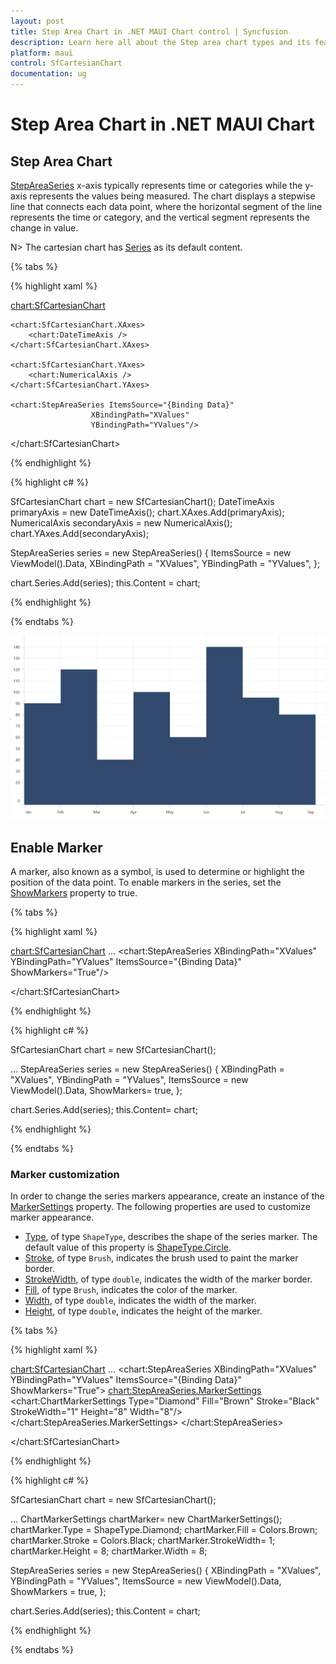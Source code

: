 ```yaml
---
layout: post
title: Step Area Chart in .NET MAUI Chart control | Syncfusion
description: Learn here all about the Step area chart types and its features in Syncfusion .NET MAUI Chart (SfCartesianChart) control.
platform: maui
control: SfCartesianChart
documentation: ug
---
```


# Step Area Chart in .NET MAUI Chart

## Step Area Chart

[StepAreaSeries](https://help.syncfusion.com/cr/maui/Syncfusion.Maui.Charts.AreaSeries.html?tabs=tabid-1)  x-axis typically represents time or categories while the y-axis represents the values being measured. The chart displays a stepwise line that connects each data point, where the horizontal segment of the line represents the time or category, and the vertical segment represents the change in value.

N> The cartesian chart has [Series](https://help.syncfusion.com/cr/maui/Syncfusion.Maui.Charts.SfCartesianChart.html#Syncfusion_Maui_Charts_SfCartesianChart_Series) as its default content.

{% tabs %}

{% highlight xaml %}

<chart:SfCartesianChart>
    
    <chart:SfCartesianChart.XAxes>
        <chart:DateTimeAxis />
    </chart:SfCartesianChart.XAxes>

    <chart:SfCartesianChart.YAxes>
        <chart:NumericalAxis />
    </chart:SfCartesianChart.YAxes>   

    <chart:StepAreaSeries ItemsSource="{Binding Data}"
					  XBindingPath="XValues"
					  YBindingPath="YValues"/>  

</chart:SfCartesianChart>

{% endhighlight %}

{% highlight c# %}

SfCartesianChart chart = new SfCartesianChart();
DateTimeAxis primaryAxis = new DateTimeAxis();
chart.XAxes.Add(primaryAxis);
NumericalAxis secondaryAxis = new NumericalAxis();
chart.YAxes.Add(secondaryAxis);

StepAreaSeries series = new StepAreaSeries()
{
    ItemsSource = new ViewModel().Data,
    XBindingPath = "XValues",
    YBindingPath = "YValues",
};

chart.Series.Add(series);
this.Content = chart;

{% endhighlight %}

{% endtabs %}

![Step Area chart type in MAUI Chart](Chart-types_images/maui_StepArea_chart.png)

## Enable Marker

A marker, also known as a symbol, is used to determine or highlight the position of the data point. To enable markers in the series, set the [ShowMarkers](https://help.syncfusion.com/cr/maui/Syncfusion.Maui.Charts.AreaSeries.html#Syncfusion_Maui_Charts_AreaSeries_ShowMarkers) property to true.

{% tabs %}

{% highlight xaml %}

<chart:SfCartesianChart>
...
 <chart:StepAreaSeries XBindingPath="XValues"
                   YBindingPath="YValues"
                   ItemsSource="{Binding Data}"
                   ShowMarkers="True"/>

</chart:SfCartesianChart>

{% endhighlight %}

{% highlight c# %}

SfCartesianChart chart = new SfCartesianChart();

...
StepAreaSeries series = new StepAreaSeries()
{
    XBindingPath = "XValues",
    YBindingPath = "YValues",
    ItemsSource = new ViewModel().Data,
    ShowMarkers= true,
 };

chart.Series.Add(series);
this.Content= chart;

{% endhighlight %}

{% endtabs %}

### Marker customization

In order to change the series markers appearance, create an instance of the [MarkerSettings](https://help.syncfusion.com/cr/maui/Syncfusion.Maui.Charts.AreaSeries.html#Syncfusion_Maui_Charts_AreaSeries_MarkerSettings) property. The following properties are used to customize marker appearance.

* [Type](https://help.syncfusion.com/cr/maui/Syncfusion.Maui.Charts.ChartMarkerSettings.html#Syncfusion_Maui_Charts_ChartMarkerSettings_Type), of type `ShapeType`, describes the shape of the series marker. The default value of this property is [ShapeType.Circle]().
* [Stroke](https://help.syncfusion.com/cr/maui/Syncfusion.Maui.Charts.ChartMarkerSettings.html#Syncfusion_Maui_Charts_ChartMarkerSettings_Stroke), of type `Brush`, indicates the brush used to paint the marker border.
* [StrokeWidth](https://help.syncfusion.com/cr/maui/Syncfusion.Maui.Charts.ChartMarkerSettings.html#Syncfusion_Maui_Charts_ChartMarkerSettings_StrokeWidth), of type `double`, indicates the width of the marker border.
* [Fill](https://help.syncfusion.com/cr/maui/Syncfusion.Maui.Charts.ChartMarkerSettings.html#Syncfusion_Maui_Charts_ChartMarkerSettings_Fill), of type `Brush`, indicates the color of the marker.
* [Width](https://help.syncfusion.com/cr/maui/Syncfusion.Maui.Charts.ChartMarkerSettings.html#Syncfusion_Maui_Charts_ChartMarkerSettings_Width), of type `double`, indicates the width of the marker.
* [Height](https://help.syncfusion.com/cr/maui/Syncfusion.Maui.Charts.ChartMarkerSettings.html#Syncfusion_Maui_Charts_ChartMarkerSettings_Height), of type `double`, indicates the height of the marker.

{% tabs %}

{% highlight xaml %}

<chart:SfCartesianChart>
...
 <chart:StepAreaSeries XBindingPath="XValues"
                   YBindingPath="YValues"
                   ItemsSource="{Binding Data}"
                   ShowMarkers="True">
    <chart:StepAreaSeries.MarkerSettings>
        <chart:ChartMarkerSettings Type="Diamond"
                                   Fill="Brown"
                                   Stroke="Black"
                                   StrokeWidth="1"
                                   Height="8"
                                   Width="8"/>
    </chart:StepAreaSeries.MarkerSettings>
 </chart:StepAreaSeries>

</chart:SfCartesianChart>

{% endhighlight %}

{% highlight c# %}

SfCartesianChart chart = new SfCartesianChart();

...
ChartMarkerSettings chartMarker= new ChartMarkerSettings();
        chartMarker.Type = ShapeType.Diamond;
        chartMarker.Fill = Colors.Brown;
        chartMarker.Stroke = Colors.Black;
        chartMarker.StrokeWidth= 1;
        chartMarker.Height = 8;
        chartMarker.Width = 8;

StepAreaSeries series = new StepAreaSeries()
{
   XBindingPath = "XValues",
   YBindingPath = "YValues",
   ItemsSource = new ViewModel().Data,
   ShowMarkers = true,
 };

chart.Series.Add(series);
this.Content = chart;

{% endhighlight %}

{% endtabs %}
